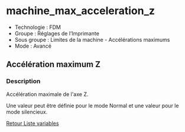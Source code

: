 # machine_max_acceleration_z

* Technologie : FDM
* Groupe : Réglages de l’Imprimante
* Sous groupe : Limites de la machine - Accélérations maximums
* Mode : Avancé

## Accélération maximum Z

### Description

Accélération maximale de l'axe Z.

Une valeur peut être définie pour le mode Normal et une valeur pour le mode silencieux.


[Retour Liste variables](variable_list.md)